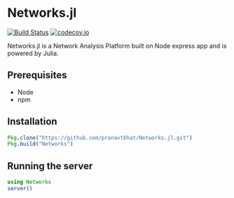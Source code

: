 # Networks.jl
[![Build Status](https://travis-ci.org/pranavtbhat/Networks.jl.svg?branch=dev)](https://travis-ci.org/pranavtbhat/Networks.jl)
[![codecov.io](https://codecov.io/github/pranavtbhat/Networks.jl/coverage.svg?branch=master)](https://codecov.io/github/pranavtbhat/Networks.jl?branch=master)

Networks.jl is a Network Analysis Platform built on Node express app and is powered by Julia.

## Prerequisites
 - Node
 - npm

## Installation
```julia
Pkg.clone("https://github.com/pranavtbhat/Networks.jl.git")
Pkg.build("Networks")
```

## Running the server
```julia
using Networks
server()
```
